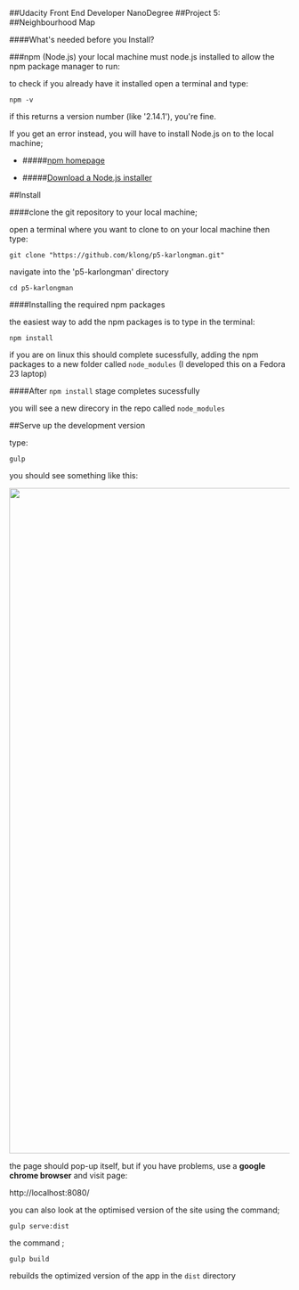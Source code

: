##Udacity Front End Developer NanoDegree
##Project 5:
##Neighbourhood Map

####What's needed before you Install?

###npm (Node.js)
your local machine must node.js installed to allow the npm package manager to run:

to check if you already have it installed open a terminal and type:

`npm -v`

 if this returns a version number (like '2.14.1'), you're fine.

 If you get an error instead,  you will have to install Node.js on to the local machine;

* #####[npm homepage](https://www.npmjs.com/)

* #####[Download a Node.js installer](https://nodejs.org/en/download/)


##Install

####clone the git repository to your local machine;

open a terminal where you want to clone to on your local machine
then type:

`git clone "https://github.com/klong/p5-karlongman.git"`

navigate into the 'p5-karlongman' directory

`cd p5-karlongman`

####Installing the required npm packages

the easiest way to add the npm packages is to type in the terminal:

`npm install`

if you are on linux this should complete sucessfully, adding the npm packages to a new folder called `node_modules`
(I developed this on a Fedora 23 laptop)

####After `npm install`  stage completes sucessfully

you will see a new direcory in the repo called `node_modules`

##Serve up the development version

type:

`gulp`

you should see something like this:

<img src="https://cloud.githubusercontent.com/assets/131895/15627953/239e1c24-24ec-11e6-86cc-cde545f56211.jpg" width="1140" height="1195" />


the page should pop-up itself, but if you have problems, use a **google chrome browser** and visit page:

http://localhost:8080/

you can also look at the optimised version of the site using the command;

`gulp serve:dist`

the command ;

`gulp build`

rebuilds the optimized version of the app in the `dist` directory
